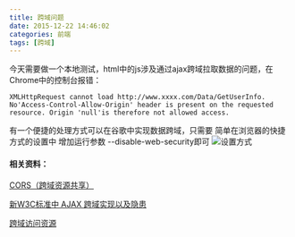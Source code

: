 ```yaml
---
title: 跨域问题
date: 2015-12-22 14:46:02
categories: 前端
tags: [跨域]
---
```

今天需要做一个本地测试，html中的js涉及通过ajax跨域拉取数据的问题，在Chrome中的控制台报错：
```
XMLHttpRequest cannot load http://www.xxxx.com/Data/GetUserInfo. No'Access-Control-Allow-Origin' header is present on the requested resource. Origin 'null'is therefore not allowed access.
```
<!--more-->
有一个便捷的处理方式可以在谷歌中实现数据跨域，只需要 简单在浏览器的快捷方式的设置中 增加运行参数   --disable-web-security即可
![设置方式](/img/201512/2-1.png)
#### 相关资料：
[CORS（跨域资源共享）](http://www.360doc.com/content/14/0106/11/15643_343005039.shtml)

[新W3C标准中 AJAX 跨域实现以及隐患](http://huaidan.org/archives/2729.html)

[跨域访问资源](http://technet.microsoft.com/zh-cn/sqlserver/e36ceae6-ff36-4a1b-9895-75f0eacfe94c)
